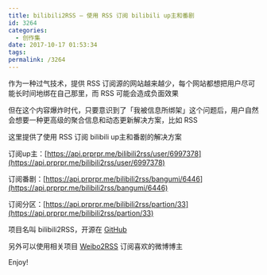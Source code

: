 ```yaml
---
title: bilibili2RSS — 使用 RSS 订阅 bilibili up主和番剧
id: 3264
categories:
  - 创作集
date: 2017-10-17 01:53:34
tags:
permalink: /3264
---
```


作为一种过气技术，提供 RSS 订阅源的网站越来越少，每个网站都想把用户尽可能长时间地绑在自己那里，而 RSS 可能会造成负面效果

但在这个内容爆炸时代，只要意识到了「我被信息所绑架」这个问题后，用户自然会想要一种更高级的聚合信息和动态更新解决方案，比如 RSS

这里提供了使用 RSS 订阅 bilibili up主和番剧的解决方案

订阅up主：[https://api.prprpr.me/bilibili2rss/user/6997378](https://api.prprpr.me/bilibili2rss/user/6997378)

订阅番剧：[https://api.prprpr.me/bilibili2rss/bangumi/6446](https://api.prprpr.me/bilibili2rss/bangumi/6446)

订阅分区：[https://api.prprpr.me/bilibili2rss/partion/33](https://api.prprpr.me/bilibili2rss/partion/33)

项目名叫 bilibili2RSS，开源在 [GitHub](https://github.com/DIYgod/bilibili2RSS)

另外可以使用相关项目 [Weibo2RSS](https://github.com/DIYgod/Weibo2RSS) 订阅喜欢的微博博主

Enjoy!